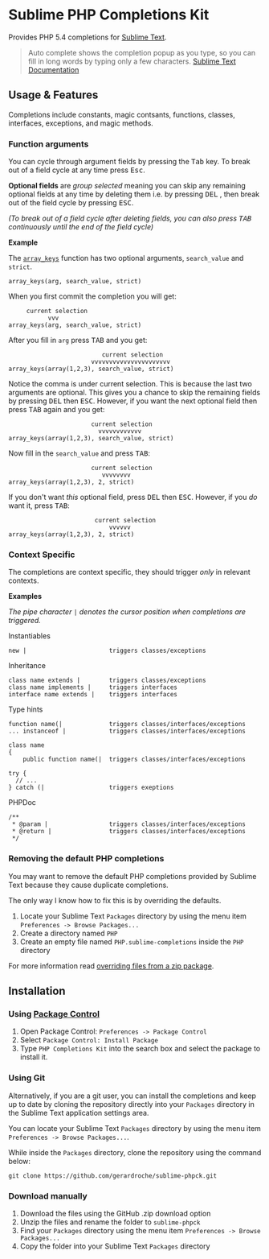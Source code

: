 Sublime PHP Completions Kit
===========================

Provides PHP 5.4 completions for [Sublime Text][st].

> Auto complete shows the completion popup as you type, so you can fill in long
> words by typing only a few characters. [Sublime Text Documentation][st3autocompledocs]

[st3autocompledocs]: http://www.sublimetext.com/docs/3/auto_complete.html
[st]: http://www.sublimetext.com

Usage & Features
----------------

Completions include constants, magic contsants, functions, classes, interfaces,
exceptions, and magic methods.

### Function arguments

You can cycle through argument fields by pressing the <kbd>Tab</kbd> key.  To
break out of a field cycle at any time press <kbd>Esc</kbd>.

**Optional fields** are *group selected* meaning you can skip any remaining
optional fields at any time by deleting them i.e. by pressing <kbd>DEL</kbd>
, then break out of the field cycle by pressing <kbd>ESC</kbd>.

*(To break out of a field cycle after deleting fields, you can also press
<kbd>TAB</kbd> continuously until the end of the field cycle)*

**Example**

The [`array_keys`][phpdocs_array_keys] function has two optional arguments,
`search_value` and `strict`.

    array_keys(arg, search_value, strict)

When you first commit the completion you will get:

         current selection
               vvv
    array_keys(arg, search_value, strict)

After you fill in `arg` press <kbd>TAB</kbd> and you get:

                              current selection
                           vvvvvvvvvvvvvvvvvvvvvv
    array_keys(array(1,2,3), search_value, strict)

Notice the comma is under current selection.  This is because the last two
arguments are optional.  This gives you a chance to skip the remaining fields by
pressing <kbd>DEL</kbd> then <kbd>ESC</kbd>.  However, if you want the next
optional field then press <kbd>TAB</kbd> again and you get:

                           current selection
                             vvvvvvvvvvvv
    array_keys(array(1,2,3), search_value, strict)

Now fill in the `search_value` and press <kbd>TAB</kbd>:

                           current selection
                              vvvvvvvv
    array_keys(array(1,2,3), 2, strict)

If you don't want *this* optional field, press <kbd>DEL</kbd> then
<kbd>ESC</kbd>.  However, if you *do* want it, press <kbd>TAB</kbd>:

                            current selection
                                vvvvvv
    array_keys(array(1,2,3), 2, strict)

[phpdocs_array_keys]: http://php.net/array_keys

### Context Specific

The completions are context specific, they should trigger *only* in relevant
contexts.

**Examples**

*The pipe character `|` denotes the cursor position when completions are
triggered.*

Instantiables

    new |                       triggers classes/exceptions

Inheritance

    class name extends |        triggers classes/exceptions
    class name implements |     triggers interfaces
    interface name extends |    triggers interfaces

Type hints

    function name(|             triggers classes/interfaces/exceptions
    ... instanceof |            triggers classes/interfaces/exceptions

    class name
    {
        public function name(|  triggers classes/interfaces/exceptions

    try {
      // ...
    } catch (|                  triggers exeptions

PHPDoc

    /**
     * @param |                 triggers classes/interfaces/exceptions
     * @return |                triggers classes/interfaces/exceptions
     */

### Removing the default PHP completions

You may want to remove the default PHP completions provided by Sublime Text
because they cause duplicate completions.

The only way I know how to fix this is by overriding the defaults.

1. Locate your Sublime Text `Packages` directory by using the menu item
`Preferences -> Browse Packages...`
2. Create a directory named `PHP`
3. Create an empty file named `PHP.sublime-completions` inside the `PHP`
directory

For more information read [overriding files from a zip package].

[overriding files from a zip package]: http://www.sublimetext.com/docs/3/packages.html

Installation
------------

### Using [Package Control]

1. Open Package Control: `Preferences -> Package Control`
2. Select `Package Control: Install Package`
3. Type `PHP Completions Kit` into the search box and select the package to
install it.

[Package Control]: https://sublime.wbond.net/installation

### Using Git

Alternatively, if you are a git user, you can install the completions and keep
up to date by cloning the repository directly into your `Packages` directory in
the Sublime Text application settings area.

You can locate your Sublime Text `Packages` directory by using the menu item
`Preferences -> Browse Packages...`.

While inside the `Packages` directory, clone the repository using the command
below:

    git clone https://github.com/gerardroche/sublime-phpck.git

### Download manually

1. Download the files using the GitHub .zip download option
2. Unzip the files and rename the folder to `sublime-phpck`
3. Find your `Packages` directory using the menu item
`Preferences -> Browse Packages...`
4. Copy the folder into your Sublime Text `Packages` directory

